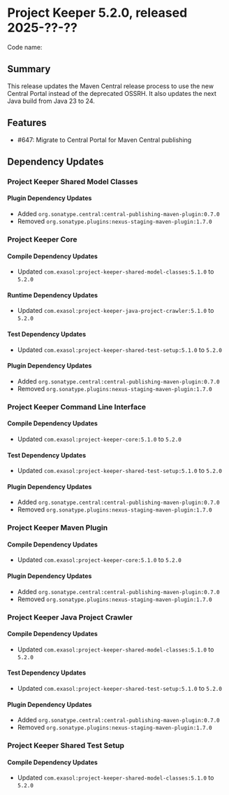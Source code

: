 # Project Keeper 5.2.0, released 2025-??-??

Code name:

## Summary

This release updates the Maven Central release process to use the new Central Portal instead of the deprecated OSSRH. It also updates the next Java build from Java 23 to 24.

## Features

* #647: Migrate to Central Portal for Maven Central publishing

## Dependency Updates

### Project Keeper Shared Model Classes

#### Plugin Dependency Updates

* Added `org.sonatype.central:central-publishing-maven-plugin:0.7.0`
* Removed `org.sonatype.plugins:nexus-staging-maven-plugin:1.7.0`

### Project Keeper Core

#### Compile Dependency Updates

* Updated `com.exasol:project-keeper-shared-model-classes:5.1.0` to `5.2.0`

#### Runtime Dependency Updates

* Updated `com.exasol:project-keeper-java-project-crawler:5.1.0` to `5.2.0`

#### Test Dependency Updates

* Updated `com.exasol:project-keeper-shared-test-setup:5.1.0` to `5.2.0`

#### Plugin Dependency Updates

* Added `org.sonatype.central:central-publishing-maven-plugin:0.7.0`
* Removed `org.sonatype.plugins:nexus-staging-maven-plugin:1.7.0`

### Project Keeper Command Line Interface

#### Compile Dependency Updates

* Updated `com.exasol:project-keeper-core:5.1.0` to `5.2.0`

#### Test Dependency Updates

* Updated `com.exasol:project-keeper-shared-test-setup:5.1.0` to `5.2.0`

#### Plugin Dependency Updates

* Added `org.sonatype.central:central-publishing-maven-plugin:0.7.0`
* Removed `org.sonatype.plugins:nexus-staging-maven-plugin:1.7.0`

### Project Keeper Maven Plugin

#### Compile Dependency Updates

* Updated `com.exasol:project-keeper-core:5.1.0` to `5.2.0`

#### Plugin Dependency Updates

* Added `org.sonatype.central:central-publishing-maven-plugin:0.7.0`
* Removed `org.sonatype.plugins:nexus-staging-maven-plugin:1.7.0`

### Project Keeper Java Project Crawler

#### Compile Dependency Updates

* Updated `com.exasol:project-keeper-shared-model-classes:5.1.0` to `5.2.0`

#### Test Dependency Updates

* Updated `com.exasol:project-keeper-shared-test-setup:5.1.0` to `5.2.0`

#### Plugin Dependency Updates

* Added `org.sonatype.central:central-publishing-maven-plugin:0.7.0`
* Removed `org.sonatype.plugins:nexus-staging-maven-plugin:1.7.0`

### Project Keeper Shared Test Setup

#### Compile Dependency Updates

* Updated `com.exasol:project-keeper-shared-model-classes:5.1.0` to `5.2.0`
